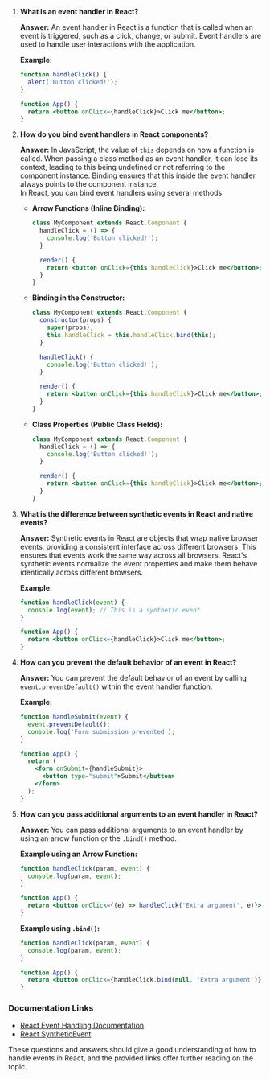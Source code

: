 1. **What is an event handler in React?**

   **Answer:** An event handler in React is a function that is called when an event is triggered, such as a click, change, or submit. Event handlers are used to handle user interactions with the application.

   **Example:**
   ```jsx
   function handleClick() {
     alert('Button clicked!');
   }

   function App() {
     return <button onClick={handleClick}>Click me</button>;
   }
   ```

2. **How do you bind event handlers in React components?**

   **Answer:** In JavaScript, the value of `this` depends on how a function is called. When passing a class method as an event handler, it can lose its context, leading to this being undefined or not referring to the component instance.
Binding ensures that this inside the event handler always points to the component instance. <br>In React, you can bind event handlers using several methods:

   - **Arrow Functions (Inline Binding):**
     ```jsx
     class MyComponent extends React.Component {
       handleClick = () => {
         console.log('Button clicked!');
       }

       render() {
         return <button onClick={this.handleClick}>Click me</button>;
       }
     }
     ```

   - **Binding in the Constructor:**
     ```jsx
     class MyComponent extends React.Component {
       constructor(props) {
         super(props);
         this.handleClick = this.handleClick.bind(this);
       }

       handleClick() {
         console.log('Button clicked!');
       }

       render() {
         return <button onClick={this.handleClick}>Click me</button>;
       }
     }
     ```

   - **Class Properties (Public Class Fields):**
     ```jsx
     class MyComponent extends React.Component {
       handleClick = () => {
         console.log('Button clicked!');
       }

       render() {
         return <button onClick={this.handleClick}>Click me</button>;
       }
     }
     ```

3. **What is the difference between synthetic events in React and native events?**

   **Answer:** Synthetic events in React are objects that wrap native browser events, providing a consistent interface across different browsers. This ensures that events work the same way across all browsers. React's synthetic events normalize the event properties and make them behave identically across different browsers.

   **Example:**
   ```jsx
   function handleClick(event) {
     console.log(event); // This is a synthetic event
   }

   function App() {
     return <button onClick={handleClick}>Click me</button>;
   }
   ```

4. **How can you prevent the default behavior of an event in React?**

   **Answer:** You can prevent the default behavior of an event by calling `event.preventDefault()` within the event handler function.

   **Example:**
   ```jsx
   function handleSubmit(event) {
     event.preventDefault();
     console.log('Form submission prevented');
   }

   function App() {
     return (
       <form onSubmit={handleSubmit}>
         <button type="submit">Submit</button>
       </form>
     );
   }
   ```

5. **How can you pass additional arguments to an event handler in React?**

   **Answer:** You can pass additional arguments to an event handler by using an arrow function or the `.bind()` method.

   **Example using an Arrow Function:**
   ```jsx
   function handleClick(param, event) {
     console.log(param, event);
   }

   function App() {
     return <button onClick={(e) => handleClick('Extra argument', e)}>Click me</button>;
   }
   ```

   **Example using `.bind()`:**
   ```jsx
   function handleClick(param, event) {
     console.log(param, event);
   }

   function App() {
     return <button onClick={handleClick.bind(null, 'Extra argument')}>Click me</button>;
   }
   ```

### Documentation Links

- [React Event Handling Documentation](https://reactjs.org/docs/handling-events.html)
- [React SyntheticEvent](https://reactjs.org/docs/events.html)

These questions and answers should give a good understanding of how to handle events in React, and the provided links offer further reading on the topic.
